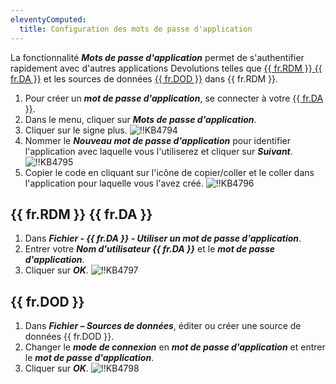 ```yaml
---
eleventyComputed:
  title: Configuration des mots de passe d'application
---
```

La fonctionnalité ***Mots de passe d'application*** permet de s'authentifier rapidement avec d'autres applications Devolutions telles que [{{ fr.RDM }} {{ fr.DA }}](#account) et les sources de données [{{ fr.DOD }}](#data) dans {{ fr.RDM }}.

1. Pour créer un ***mot de passe d'application***, se connecter à votre [{{ fr.DA }}](https://portal.devolutions.com/).
1. Dans le menu, cliquer sur ***Mots de passe d'application***.
1. Cliquer sur le signe plus.
![!!KB4794](https://cdnweb.devolutions.net/docs/docs_en_kb_KB4794.png)
1. Nommer le ***Nouveau mot de passe d'application*** pour identifier l'application avec laquelle vous l'utiliserez et cliquer sur ***Suivant***.
![!!KB4795](https://cdnweb.devolutions.net/docs/docs_en_kb_KB4795.png)
1. Copier le code en cliquant sur l'icône de copier/coller et le coller dans l'application pour laquelle vous l'avez créé.
![!!KB4796](https://cdnweb.devolutions.net/docs/docs_en_kb_KB4796.png)

## {{ fr.RDM }} {{ fr.DA }}
1. Dans ***Fichier - {{ fr.DA }} - Utiliser un mot de passe d'application***.
1. Entrer votre ***Nom d'utilisateur {{ fr.DA }}*** et le ***mot de passe d'application***.
1. Cliquer sur ***OK***.
![!!KB4797](https://cdnweb.devolutions.net/docs/docs_en_kb_KB4797.png)

## {{ fr.DOD }}
1. Dans ***Fichier – Sources de données***, éditer ou créer une source de données {{ fr.DOD }}.
1. Changer le ***mode de connexion*** en ***mot de passe d'application*** et entrer le ***mot de passe d'application***.
1. Cliquer sur ***OK***.
![!!KB4798](https://cdnweb.devolutions.net/docs/docs_en_kb_KB4798.png)
